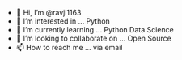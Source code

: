- 👋 Hi, I’m @ravji1163
- 👀 I’m interested in ... Python
- 🌱 I’m currently learning ... Python Data Science
- 💞️ I’m looking to collaborate on ... Open Source
- 📫 How to reach me ... via email

<!---
ravji1163/ravji1163 is a ✨ special ✨ repository because its `README.md` (this file) appears on your GitHub profile.
You can click the Preview link to take a look at your changes.
--->
